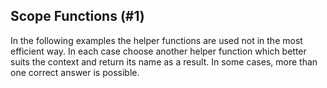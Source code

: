 ## Scope Functions (#1)

In the following examples the helper functions are used not in the most
efficient way. In each case choose another helper function which better
suits the context and return its name as a result. In some cases, more than
one correct answer is possible.